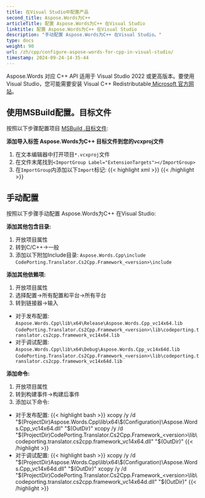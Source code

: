 ```yaml
---
title: 在Visual Studio中配置产品
second_title: Aspose.Words为C++
articleTitle: 配置 Aspose.Words为C++ 在Visual Studio
linktitle: 配置 Aspose.Words为C++ 在Visual Studio
description: "手动配置 Aspose.Words为C++ 在Visual Studio。"
type: docs
weight: 90
url: /zh/cpp/configure-aspose-words-for-cpp-in-visual-studio/
timestamp: 2024-09-24-14-35-44
---
```


Aspose.Words 对应 C++ API 适用于 Visual Studio 2022 或更高版本。要使用 Visual Studio，您可能需要安装 Visual C++ Redistributable[ Microsoft 官方网站](https://docs.microsoft.com/en-US/cpp/windows/latest-supported-vc-redist?view=msvc-170)。

## 使用MSBuild配置。目标文件

按照以下步骤配置项目 [MSBuild .目标文件](https://docs.microsoft.com/en-us/visualstudio/msbuild/msbuild-dot-targets-files):

**添加导入标签 Aspose.Words为C++ 目标文件到您的vcxproj文件**
1. 在文本编辑器中打开项目`*.vcxproj`文件
2. 在文件末尾找到`<ImportGroup Label="ExtensionTargets"></ImportGroup>`
3. 在`ImportGroup`内添加以下`Import`标记:
    {{< highlight xml >}}
    <ImportGroup Label="ExtensionTargets">
        <Import Project="<path-to>\CodePorting.Translator.Cs2Cpp.Framework_<version>\CodePorting.Translator.Cs2Cpp.Framework.targets" Condition="Exists('<path-to>\CodePorting.Translator.Cs2Cpp.Framework_<version>\CodePorting.Translator.Cs2Cpp.Framework.targets')" />
        <Import Project="<path-to>\Aspose.Words.Cpp\aspose.words.cpp.targets" Condition="Exists('<path-to>\Aspose.Words.Cpp\aspose.words.cpp.targets')" />
    </ImportGroup>
    </Project>
    {{< /highlight >}}

## 手动配置

按照以下步骤手动配置 Aspose.Words为C++ 在Visual Studio:

**添加其他包含目录:**

1. 开放项目属性
2. 转到C/C++→一般
3. 添加以下附加Include目录:
`Aspose.Words.Cpp\include`
`CodePorting.Translator.Cs2Cpp.Framework_<version>\include`

**添加其他依赖项:**

1. 开放项目属性
2. 选择配置→所有配置和平台→所有平台
2. 转到链接器→输入
* 对于发布配置:
`Aspose.Words.Cpp\lib\x64\Release\Aspose.Words.Cpp_vc14x64.lib`
`CodePorting.Translator.Cs2Cpp.Framework_<version>\lib\codeporting.translator.cs2cpp.framework_vc14x64.lib`
* 对于调试配置:
`Aspose.Words.Cpp\lib\x64\Debug\Aspose.Words.Cpp_vc14x64d.lib`
`CodePorting.Translator.Cs2Cpp.Framework_<version>\lib\codeporting.translator.cs2cpp.framework_vc14x64d.lib`

**添加命令:**

1. 开放项目属性
2. 转到构建事件→构建后事件
3. 添加以下命令:
* 对于发布配置:
    {{< highlight bash >}}
    xcopy /y /d  "$(ProjectDir)Aspose.Words.Cpp\lib\x64\$(Configuration)\Aspose.Words.Cpp_vc14x64.dll" "$(OutDir)"
    xcopy /y /d  "$(ProjectDir)CodePorting.Translator.Cs2Cpp.Framework_<version>\lib\codeporting.translator.cs2cpp.framework_vc14x64.dll" "$(OutDir)"
    {{< /highlight >}}
* 对于调试配置:
    {{< highlight bash >}}
    xcopy /y /d  "$(ProjectDir)Aspose.Words.Cpp\lib\x64\$(Configuration)\Aspose.Words.Cpp_vc14x64d.dll" "$(OutDir)"
    xcopy /y /d  "$(ProjectDir)CodePorting.Translator.Cs2Cpp.Framework_<version>\lib\codeporting.translator.cs2cpp.framework_vc14x64d.dll" "$(OutDir)"
    {{< /highlight >}}

